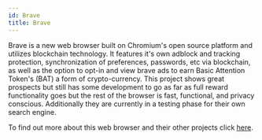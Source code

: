 ```yaml
---
id: Brave
title: Brave
---
```


Brave is a new web browser built on Chromium's open source platform and utilizes blockchain technology. It features it's own adblock and tracking protection, synchronization of preferences, passwords, etc via blockchain, as well as the option to opt-in and view brave ads to earn Basic Attention Token's (BAT) a form of crypto-currency. This project shows great prospects but still has some development to go as far as full reward functionality goes but the rest of the browser is fast, functional, and privacy conscious. Additionally they are currently in a testing phase for their own search engine.

To find out more about this web browser and their other projects click [here](https://brave.com).
